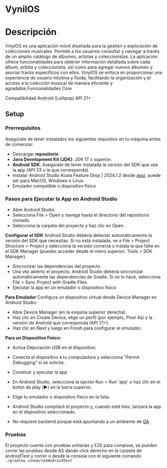 
# VynilOS

# Descripción
VinylOS es una aplicación móvil diseñada para la gestión y exploración de colecciones musicales. Permite a los usuarios consultar y navegar a través de un amplio catálogo de álbumes, artistas y coleccionistas. La aplicación ofrece funcionalidades para obtener información detallada sobre cada álbum, artista y coleccionista, así como para agregar nuevos álbumes y asociar tracks específicos con ellos. VinylOS se enfoca en proporcionar una experiencia de usuario intuitiva y fluida, facilitando la organización y el acceso a la colección musical de manera eficiente y agradable.Funcionalidades Core

Compatibilidad Android (Lollipop) API 21+

## Setup

### Prerrequisitos
Asegúrate de tener instalados los siguientes requisitos en tu máquina antes de comenzar:

* Descargar **repositorio**
* **Java Development Kit (JDK)**: JDK 17 o superior.
* **Android SDK**: Asegúrate de tener instalada la versión del SDK que usa la app (API 33 o la que corresponda).
* Instalar Android Studio Koala Feature Drop | 2024.1.2  desde [aquí](https://developer.android.com/studio?hl=es-419), puede ser para MacOS, Windows o Linux
* Emulador compatible o dispositivo físico

### Pasos para Ejecutar la App en Android Studio
* Abre Android Studio.
* Selecciona File > Open y navega hasta el directorio del repositorio clonado.
* Selecciona la carpeta del proyecto y haz clic en Open.

**Configurar el SDK**
Android Studio debería detectar automáticamente la versión del SDK que necesitas. Si no está instalada, ve a File > Project Structure > Project y selecciona la versión correcta o instala la que falte en el SDK Manager (puedes acceder desde el menú superior: Tools > SDK Manager).
* Sincronizar las dependencias del proyecto
* Una vez abierto el proyecto, Android Studio debería sincronizar automáticamente las dependencias de Gradle. Si no lo hace, selecciona File > Sync Project with Gradle Files.
* Ejecutar la app en un emulador o dispositivo físico

**Para Emulador** Configura un dispositivo virtual desde Device Manager en Android Studio:
* Abre Device Manager (en la esquina superior derecha).
* Haz clic en Create Device, elige un perfil (por ejemplo, Pixel 4a) y la versión de Android que corresponda (API 21+).
* Haz clic en Next y luego en Finish para configurar el emulador.

**Para un Dispositivo Físico:**
* Activa Depuración USB en el dispositivo.
* Conecta el dispositivo a tu computadora y selecciona "Permit Debugging" si se solicita.
* Construir y ejecutar la app

* En Android Studio, selecciona la opción Run > Run 'app' o haz clic en el botón de play (▶️) en la barra superior.
* Elige tu emulador o dispositivo físico en la lista.
* Android Studio compilará el proyecto y, cuando esté listo, lanzará la app en el dispositivo seleccionado.
* No requiere backend porque está apuntando a un ambiente de [QA](https://back-vinylos-e11-da7f5dfc1c26.herokuapp.com/)


### Pruebas

El proyecto cuenta con pruebas unitarias y E2E para compose, se pueden correr las pruebas desde AS dando click derecho en la carpeta de androidTest y correr o desde la consola con el siguiente comando
`
./gradlew connectedAndroidTest
`

